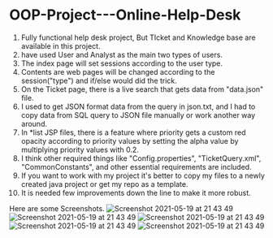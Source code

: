 # OOP-Project---Online-Help-Desk

1. Fully functional help desk project, But TIcket and Knowledge base are available in this project.
2. have used User and Analyst as the main two types of users.
3. The index page will set sessions according to the user type.
4. Contents are web pages will be changed according to the session("type") and if/else would did the trick.
5. On the Ticket page, there is a live search that gets data from "data.json" file.
6. I used to get JSON format data from the query in json.txt, and I had to copy data from SQL query to JSON file manually or work another way around.
7. In *list JSP files, there is a feature where priority gets a custom red opacity according to priority values by setting the alpha value by multiplying priority values with 0.2.
8. I think other required things like "Config.properties", "TicketQuery.xml", "CommonConstants", and other essential requirements are included.
9. If you want to work with my project it's better to copy my files to a newly created java project or get my repo as a template.
10. It is needed few improvements down the line to make it more robust.


Here are some Screenshots.
![Screenshot 2021-05-19 at 21 43 49](https://user-images.githubusercontent.com/72795289/118849447-610e0200-b8ed-11eb-82f7-40425c8cc28b.png)
![Screenshot 2021-05-19 at 21 43 49](https://user-images.githubusercontent.com/72795289/118849447-610e0200-b8ed-11eb-82f7-40425c8cc28b.png)
![Screenshot 2021-05-19 at 21 43 49](https://user-images.githubusercontent.com/72795289/118849447-610e0200-b8ed-11eb-82f7-40425c8cc28b.png)
![Screenshot 2021-05-19 at 21 43 49](https://user-images.githubusercontent.com/72795289/118849447-610e0200-b8ed-11eb-82f7-40425c8cc28b.png)
![Screenshot 2021-05-19 at 21 43 49](https://user-images.githubusercontent.com/72795289/118849447-610e0200-b8ed-11eb-82f7-40425c8cc28b.png)
